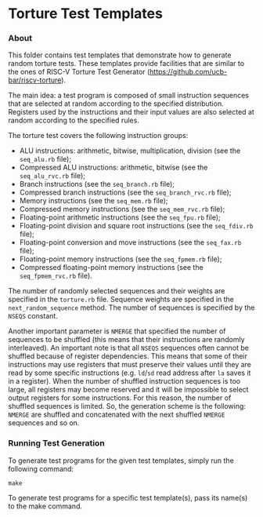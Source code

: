 Torture Test Templates
=============================

### About

This folder contains test templates that demonstrate how to generate random
torture tests. These templates provide facilities that are similar to the ones of
RISC-V Torture Test Generator (https://github.com/ucb-bar/riscv-torture).

The main idea: a test program is composed of small instruction sequences
that are selected at random according to the specified distribution.
Registers used by the instructions and their input values are also selected
at random according to the specified rules.

The torture test covers the following instruction groups:
- ALU instructions: arithmetic, bitwise, multiplication, division (see the `seq_alu.rb` file);
- Compressed ALU instructions: arithmetic, bitwise (see the `seq_alu_rvc.rb` file);
- Branch instructions (see the `seq_branch.rb` file);
- Compressed branch instructions (see the `seq_branch_rvc.rb` file);
- Memory instructions (see the `seq_mem.rb` file);
- Compressed memory instructions (see the `seq_mem_rvc.rb` file);
- Floating-point arithmetic instructions (see the `seq_fpu.rb` file);
- Floating-point division and square root instructions (see the `seq_fdiv.rb` file);
- Floating-point conversion and move instructions (see the `seq_fax.rb` file);
- Floating-point memory instructions (see the `seq_fpmem.rb` file);
- Compressed floating-point memory instructions (see the `seq_fpmem_rvc.rb` file).

The number of randomly selected sequences and their weights are specified
in the `torture.rb` file. Sequence weights are specified in the `next_random_sequence`
method. The number of sequences is specified by the `NSEQS` constant.

Another important parameter is `NMERGE` that specified the number of sequences
to be shuffled (this means that their instructions are randomly interleaved).
An important note is that all `NSEQS` sequences often cannot be shuffled because
of register dependencies. This means that some of their instructions may use
registers that must preserve their values until they are read by some specific
instructions (e.g. `ld`/`sd` read address after `la` saves it in a register).
When the number of shuffled instruction sequences is too large, all registers
may become reserved and it will be impossible to select output registers for
some instructions. For this reason, the number of shuffled sequences is limited.
So, the generation scheme is the following: `NMERGE` are shuffled and concatenated
with the next shuffled `NMERGE` sequences and so on.

### Running Test Generation

To generate test programs for the given test templates, simply run the following command:

    make

To generate test programs for a specific test template(s), pass its name(s) to the make command.
